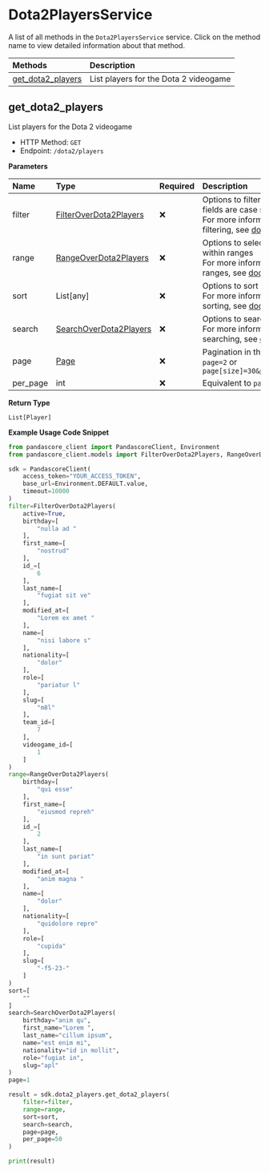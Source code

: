 # Dota2PlayersService

A list of all methods in the `Dota2PlayersService` service. Click on the method name to view detailed information about that method.

| Methods                                 | Description                           |
| :-------------------------------------- | :------------------------------------ |
| [get_dota2_players](#get_dota2_players) | List players for the Dota 2 videogame |

## get_dota2_players

List players for the Dota 2 videogame

- HTTP Method: `GET`
- Endpoint: `/dota2/players`

**Parameters**

| Name     | Type                                                          | Required | Description                                                                                                                                         |
| :------- | :------------------------------------------------------------ | :------- | :-------------------------------------------------------------------------------------------------------------------------------------------------- |
| filter   | [FilterOverDota2Players](../models/FilterOverDota2Players.md) | ❌       | Options to filter results. String fields are case sensitive <br/>For more information on filtering, see [docs](/docs/filtering-and-sorting#filter). |
| range    | [RangeOverDota2Players](../models/RangeOverDota2Players.md)   | ❌       | Options to select results within ranges <br/>For more information on ranges, see [docs](/docs/filtering-and-sorting#range).                         |
| sort     | List[any]                                                     | ❌       | Options to sort results <br/>For more information on sorting, see [docs](/docs/filtering-and-sorting#sort).                                         |
| search   | [SearchOverDota2Players](../models/SearchOverDota2Players.md) | ❌       | Options to search results <br/>For more information on searching, see [docs](/docs/filtering-and-sorting#search).                                   |
| page     | [Page](../models/Page.md)                                     | ❌       | Pagination in the form of `page=2` or `page[size]=30&page[number]=2`                                                                                |
| per_page | int                                                           | ❌       | Equivalent to `page[size]`                                                                                                                          |

**Return Type**

`List[Player]`

**Example Usage Code Snippet**

```python
from pandascore_client import PandascoreClient, Environment
from pandascore_client.models import FilterOverDota2Players, RangeOverDota2Players, SearchOverDota2Players

sdk = PandascoreClient(
    access_token="YOUR_ACCESS_TOKEN",
    base_url=Environment.DEFAULT.value,
    timeout=10000
)
filter=FilterOverDota2Players(
    active=True,
    birthday=[
        "nulla ad "
    ],
    first_name=[
        "nostrud"
    ],
    id_=[
        6
    ],
    last_name=[
        "fugiat sit ve"
    ],
    modified_at=[
        "Lorem ex amet "
    ],
    name=[
        "nisi labore s"
    ],
    nationality=[
        "dolor"
    ],
    role=[
        "pariatur l"
    ],
    slug=[
        "m8l"
    ],
    team_id=[
        7
    ],
    videogame_id=[
        1
    ]
)
range=RangeOverDota2Players(
    birthday=[
        "qui esse"
    ],
    first_name=[
        "eiusmod repreh"
    ],
    id_=[
        2
    ],
    last_name=[
        "in sunt pariat"
    ],
    modified_at=[
        "anim magna "
    ],
    name=[
        "dolor"
    ],
    nationality=[
        "quidolore repre"
    ],
    role=[
        "cupida"
    ],
    slug=[
        "-f5-23-"
    ]
)
sort=[
    ""
]
search=SearchOverDota2Players(
    birthday="anim qu",
    first_name="Lorem ",
    last_name="cillum ipsum",
    name="est enim mi",
    nationality="id in mollit",
    role="fugiat in",
    slug="apl"
)
page=1

result = sdk.dota2_players.get_dota2_players(
    filter=filter,
    range=range,
    sort=sort,
    search=search,
    page=page,
    per_page=50
)

print(result)
```

<!-- This file was generated by liblab | https://liblab.com/ -->
